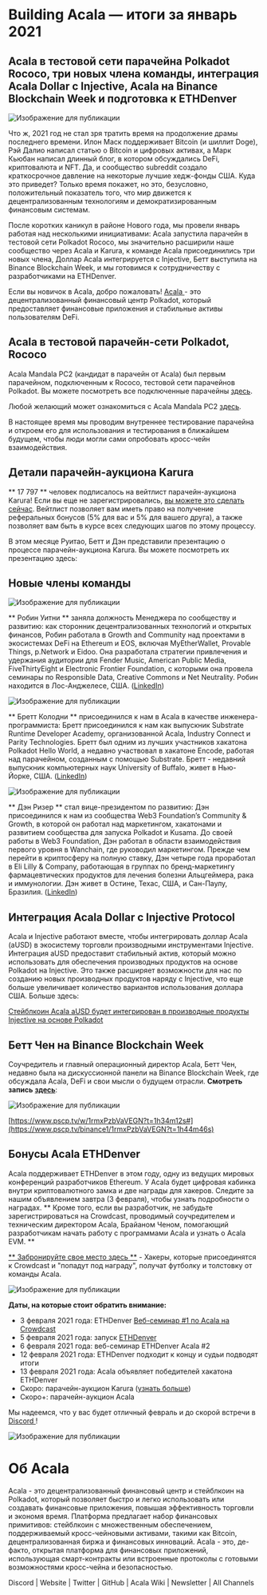 # **Building Acala — итоги за январь 2021**

## Acala в тестовой сети парачейна Polkadot Rococo, три новых члена команды, интеграция Acala Dollar с Injective, Acala на Binance Blockchain Week и подготовка к ETHDenver

![Изображение для публикации](https://miro.medium.com/max/1600/0*AKMAckfj4PDxBHMX)

Что ж, 2021 год не стал зря тратить время на продолжение драмы последнего времени. Илон Маск поддерживает Bitcoin (и шиллит Doge), Рэй Далио написал статью о Bitcoin и цифровых активах, а Марк Кьюбан написал длинный блог, в котором обсуждались DeFi, криптовалюта и NFT. Да, и сообщество subreddit создало краткосрочное давление на некоторые лучшие хедж-фонды США. Куда это приведет? Только время покажет, но это, безусловно, положительный показатель того, что мир движется к децентрализованным технологиям и демократизированным финансовым системам.

После коротких каникул в районе Нового года, мы провели январь работая над несколькими инициативами: Acala запустила парачейн в тестовой сети Polkadot Rococo, мы значительно расширили наше сообщество через Acala и Karura, к команде Acala присоединились три новых члена, Доллар Acala интегрируется с Injective, Бетт выступила на Binance Blockchain Week, и мы готовимся к сотрудничеству с разработчиками на ETHDenver.

Если вы новичок в Acala, добро пожаловать! [ Acala ](http://acala.network) - это децентрализованный финансовый центр Polkadot, который предоставляет финансовые приложения и стабильные активы пользователям DeFi.

## **Acala в тестовой парачейн-сети Polkadot, Rococo**

Acala Mandala PC2 (кандидат в парачейн от Acala) был первым парачейном, подключенным к Rococo, тестовой сети парачейнов Polkadot. Вы можете посмотреть все подключенные парачейны [ здесь](https://polkadot.js.org/apps/?rpc=wss%3A%2F%2Frococo-rpc.polkadot.io#/parachains).

Любой желающий может ознакомиться с Acala Mandala PC2 [ здесь](https://polkadot.js.org/apps/?rpc=wss%3A%2F%2Frococo-1.acala.laminar.one%2Fws#/explorer).

В настоящее время мы проводим внутреннее тестирование парачейна и откроем его для использования и тестирования в ближайшем будущем, чтобы люди могли сами опробовать кросс-чейн взаимодействия.

## **Детали парачейн-аукциона Karura**

** 17 797 ** человек подписалось на вейтлист парачейн-аукциона Karura! Если вы еще не зарегистрировались, [ вы можете это сделать сейчас](https://forms.gle/WXC9FaLwj2ciCrhP9). Вейтлист позволяет вам иметь право на получение реферальных бонусов (5% для вас и 5% для вашего друга), а также позволяет вам быть в курсе всех следующих шагов по этому процессу.

В этом месяце Руитао, Бетт и Дэн представили презентацию о процессе парачейн-аукциона Karura. Вы можете посмотреть их презентацию здесь:

## **Новые члены команды**

![Изображение для публикации](https://miro.medium.com/max/198/1*CKAzfp_7ymaDkEABfbJxgw.png)

** Робин Уитни ** заняла должность Менеджера по сообществу и развитию: как сторонник децентрализованных технологий и открытых финансов, Робин работала в Growth and Community над проектами в экосистемах DeFi на Ethereum и EOS, включая MyEtherWallet, Provable Things, p.Network и Eidoo. Она разработала стратегии привлечения и удержания аудитории для Fender Music, American Public Media, FiveThirtyEight и Electronic Frontier Foundation, с которыми она провела семинары по Responsible Data, Creative Commons и Net Neutrality. Робин находится в Лос-Анджелесе, США. ([LinkedIn](https://www.linkedin.com/in/robinmwhitney/))

![Изображение для публикации](https://miro.medium.com/max/198/1*a4vDhjcZXc2CVqrlVo4Eaw.png)

** Бретт Колодни ** присоединился к нам в Acala в качестве инженера-программиста: Бретт присоединился к нам как выпускник Substrate Runtime Developer Academy, организованной Acala, Industry Connect и Parity Technologies. Бретт был одним из лучших участников хакатона Polkadot Hello World, а недавно участвовал в хакатоне Encode, работая над парачейном, созданным с помощью Substrate. Бретт - недавний выпускник компьютерных наук University of Buffalo, живет в Нью-Йорке, США. ([LinkedIn](https://www.linkedin.com/in/brett-kolodny/))

![Изображение для публикации](https://miro.medium.com/max/192/1*alFvyf2j_3VXZw0p7i4-Ig.png)

** Дэн Ризер ** стал вице-президентом по развитию: Дэн присоединился к нам из сообщества Web3 Foundation’s Community & Growth, в которой он работал над маркетингом, хакатонами и развитием сообщества для запуска Polkadot и Kusama. До своей работы в Web3 Foundation, Дэн работал в области взаимодействия первого уровня в Wanchain, где руководил маркетингом. Прежде чем перейти в криптосферу на полную ставку, Дэн четыре года проработал в Eli Lilly & Company, работающая в группах по бренд-маркетингу фармацевтических продуктов для лечения болезни Альцгеймера, рака и иммунологии. Дэн живет в Остине, Техас, США, и Сан-Паулу, Бразилия. ([LinkedIn](https://www.linkedin.com/in/reecer/))

## **Интеграция Acala Dollar с Injective Protocol**

Acala и Injective работают вместе, чтобы интегрировать доллар Acala (aUSD) в экосистему торговли производными инструментами Injective. Интеграция aUSD предоставит стабильный актив, который можно использовать для обеспечения производных продуктов на основе Polkadot на Injective. Это также расширяет возможности для нас по созданию новых производных продуктов наряду с Injective, что еще больше увеличивает количество вариантов использования доллара США. Больше здесь:

[Стейблкоин Acala aUSD будет интегрирован в производные продукты Injective на основе Polkadot](https://medium.com/acalanetwork/acalas-ausd-stablecoin-to-be-integrated-on-injective-s-polkadot-based-derivative-products-342bfed0bc30)

## **Бетт Чен на Binance Blockchain Week**

Соучредитель и главный операционный директор Acala, Бетт Чен, недавно была на дискуссионной панели на Binance Blockchain Week, где обсуждала Acala, DeFi и свои мысли о будущем отрасли. **Смотреть запись** [**здесь**](https://www.pscp.tv/binance1/1rmxPzbVaVEGN?t=1h44m46s):

![Изображение для публикации](https://miro.medium.com/max/1988/1*1ramauqOTR30RSC-ZnNRsw.png)

[https://www.pscp.tv/w/1rmxPzbVaVEGN?t=1h34m12s#](https://www.pscp.tv/binance1/1rmxPzbVaVEGN?t=1h44m46s)

## **Бонусы Acala ETHDenver**

Acala поддерживает ETHDenver в этом году, одну из ведущих мировых конференций разработчиков Ethereum. У Acala будет цифровая кабинка внутри криптовалютного замка и две награды для хакеров. Следите за нашим объявлением завтра (3 февраля), чтобы узнать подробности о наградах. ** Кроме того, если вы разработчик, не забудьте зарегистрироваться на Crowdcast, проводимый соучредителем и техническим директором Acala, Брайаном Ченом, помогающий разработчикам начать работу с программами Acala и узнать о Acala EVM. **

[** Забронируйте свое место здесь **](https://www.crowdcast.io/e/acala-ethdenver-2021?utm_campaign=ethdenver&utm_source=medium&utm_medium=blog) - Хакеры, которые присоединятся к Crowdcast и "попадут под награду", получат футболку и толстовку от команды Acala.

![Изображение для публикации](https://miro.medium.com/max/1600/0*kw5WvFB9u1cGj9Fj)

**Даты, на которые стоит обратить внимание:**

- 3 февраля 2021 года: ETHDenver [ Веб-семинар #1 по Acala на Crowdcast ](https://www.crowdcast.io/e/acala-ethdenver-2021?utm_campaign=ethdenver&utm_source=medium&utm_medium=blog)
- 5 февраля 2021 года: запуск [ ETHDenver ](https://www.ethdenver.com/)
- 6 февраля 2021 года: веб-семинар ETHDenver Acala #2
- 12 февраля 2021 года: ETHDenver подходит к концу и судьи подводят итоги
- 13 февраля 2021 года: Acala объявляет победителей хакатона ETHDenver
- Скоро: парачейн-аукцион Karura ([узнать больше](https://medium.com/acalanetwork/karuras-approach-to-the-upcoming-parachain-lease-offering-plo-on-kusama-12fbf09ee463))
- Скоро+: парачейн-аукцион Acala

Мы надеемся, что у вас будет отличный февраль и до скорой встречи в [ Discord ](https://discord.gg/vdbFVCH)!

![Изображение для публикации](https://miro.medium.com/max/2402/1*4JsJArgpnTL_OOXk00UL_g.png)

# Об Acala

Acala - это децентрализованный финансовый центр и стейблкоин на Polkadot, который позволяет быстро и легко использовать или создавать финансовые приложения, повышая эффективность торговли и экономя время. Платформа предлагает набор финансовых примитивов: стейблкоин с множественным обеспечением, поддерживаемый кросс-чейновыми активами, такими как Bitcoin, децентрализованная биржа и финансовых инноваций. Acala - это, де-факто, открытая платформа для финансовых приложений, использующая смарт-контракты или встроенные протоколы с готовыми возможностями кросс-чейна и безопасностью.

Discord | Website | Twitter | GitHub | Acala Wiki | Newsletter | All Channels
